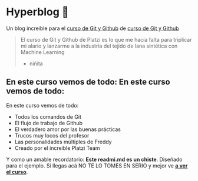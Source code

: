 # Hyperblog 💚
Un blog increible para el [curso de Git y Github](https://platzi.com/cursos/git-github/ " curso de Git y Github") de [curso de Git y Github](http://platzi.com/cursos/git-github/ "curso de Git y Github")
> El curso de Git y Github de Platzi es lo que me hacía falta para triplicar mi alario y lanzarme a la industria del tejido de lana sintética con Machine Learning
> - niñita

## En este curso vemos de todo: En este curso vemos de todo:
En este curso vemos de todo:
* Todos los comandos de Git
* El flujo de trabajo de Github
* El verdadero amor por las buenas prácticas
* Trucos muy locos del profesor
* Las personalidades múltiples de Freddy
* Creado por el increible Platzi Team

Y como un amable recordatorio: **Este readmi.md es un chiste**. Diseñado para el ejemplo. Si llegas acá NO TE LO TOMES EN SERIO y mejor ve [**a ver el curso**](https://platzi.com/cursos/git-github/ "a ver el curso").
